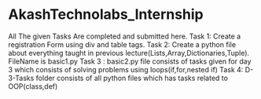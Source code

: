 # AkashTechnolabs_Internship
All The given Tasks Are completed and submitted here.
Task 1: Create a registration Form using div and table tags.
Task 2: Create a python file about everything taught in previous lecture(Lists,Array,Dictionaries,Tuple). FileName is basic1.py
Task 3 : basic2.py file consists of tasks given for day 3 which consists of solving problems using loops(if,for,nested if)
Task 4: D-3-Tasks folder consists of all python files which has tasks related to OOP(class,def)
